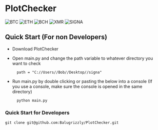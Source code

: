 # PlotChecker

![BTC](https://img.shields.io/badge/BTC-bc1q02p75kx3rqsdmuvnfdgqery9036qvggrcwdjnh-yellow)
![ETH](https://img.shields.io/badge/ETH-0x2231CE7FE3135d78c0624B3700462e9A3c7048e1-lightgrey)
![BCH](https://img.shields.io/badge/BCH-bitcoincash%3Aqrlgyuwt8myx9xz0d3je4gfgezy9xkj4sqf76rqtm0-green)
![XMR](https://img.shields.io/badge/XMR-84jmocBSR9GBZmAv2MPteXAAjGkCL4vF176aBEqH849Ga2YJfzifn9v7gftAkxzDAwBjgPVgeV6hi6DGcxmoANzJDH9wYLH-darkorange)
![SIGNA](https://img.shields.io/badge/SIGNA-S--CWMX--GKGA--LKDK--7QLU6-blue)



## Quick Start (For non Developers)

- Download PlotChecker 

- Open main.py and change the path variable to whatever directory you want to check
  

        path = "C://Users//Bob//Desktop//signa"

- Run main.py by double clicking or pasting the below into a console (If you use a console, make sure the console is opened in the same directory)
    
        python main.py


### Quick Start for Developers
   
    git clone git@github.com:Balugrizzly/PlotChecker.git

